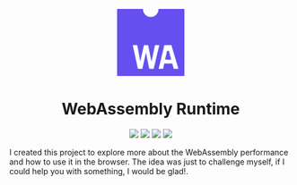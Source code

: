 <p align="center">
<img width="120px" src="./public/webassembly-icon.png">
  
</p>
<h1 align="center">WebAssembly Runtime</h1>
<p align="center">
    <img src='https://img.shields.io/badge/Sass-CC6699?style=for-the-badge&logo=sass&logoColor=white'>
    <img src='https://img.shields.io/badge/JavaScript-323330?style=for-the-badge&logo=javascript&logoColor=F7DF1E'>
    <img src="https://img.shields.io/badge/React-20232A?style=for-the-badge&logo=react&logoColor=61DAFB">
    <img src="https://img.shields.io/badge/WebAssembly-654FF0?style=for-the-badge&logo=WebAssembly&logoColor=white">
</p>
<p>I created this project to explore more about the WebAssembly performance and how to use it in the browser. The idea was just to challenge myself, if I could help you with something, I would be glad!.</p>

